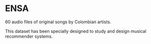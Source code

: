 # ENSA
60 audio files of original songs by Colombian artists.

This dataset has been specially designed to study and design musical recommender systems.

